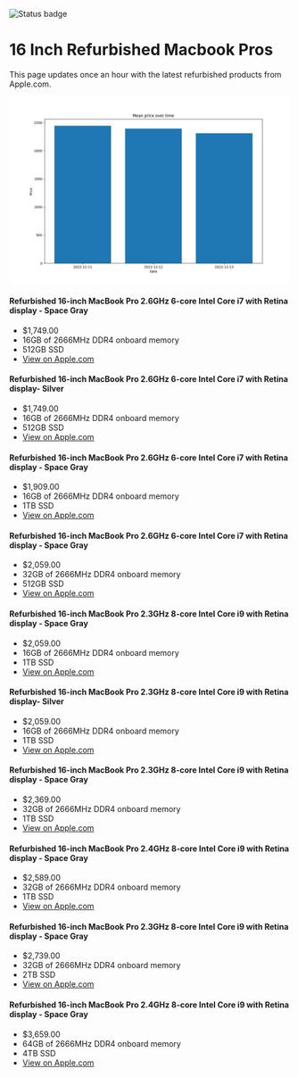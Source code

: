 


![Status badge](https://github.com/seanbehan/apple-intel-refurbs/actions/workflows/python-app.yml/badge.svg)


# 16 Inch Refurbished Macbook Pros

This page updates once an hour with the latest refurbished products from Apple.com. 

![Prices over time](prices.jpg?raw=true "Prices")


#### Refurbished 16-inch MacBook Pro 2.6GHz 6-core Intel Core i7 with Retina display - Space Gray
- $1,749.00
- 16GB of 2666MHz DDR4 onboard memory
- 512GB SSD
- [View on Apple.com](https://apple.com/shop/product/FVVJ2LL/A/refurbished-16-inch-macbook-pro-26ghz-6-core-intel-core-i7-with-retina-display-space-gray?fnode=9340727baca40cb3d4ae7b9b1909a88c105c79433c484504c8ea15dcbaca7225121882e2a74368b6ec43161cf133211a6e6a904de89d499014fde123f76acf11f6ea9e32e76fedc690f6d2e888b77c30)
    
#### Refurbished 16-inch MacBook Pro 2.6GHz 6-core Intel Core i7 with Retina display- Silver
- $1,749.00
- 16GB of 2666MHz DDR4 onboard memory
- 512GB SSD
- [View on Apple.com](https://apple.com/shop/product/FVVL2LL/A/refurbished-16-inch-macbook-pro-26ghz-6-core-intel-core-i7-with-retina-display-silver?fnode=9340727baca40cb3d4ae7b9b1909a88c105c79433c484504c8ea15dcbaca7225121882e2a74368b6ec43161cf133211a6e6a904de89d499014fde123f76acf11f6ea9e32e76fedc690f6d2e888b77c30)
    
#### Refurbished 16-inch MacBook Pro 2.6GHz 6-core Intel Core i7 with Retina display - Space Gray
- $1,909.00
- 16GB of 2666MHz DDR4 onboard memory
- 1TB SSD
- [View on Apple.com](https://apple.com/shop/product/G0XZ0LL/A/refurbished-16-inch-macbook-pro-26ghz-6-core-intel-core-i7-with-retina-display-space-gray?fnode=9340727baca40cb3d4ae7b9b1909a88c105c79433c484504c8ea15dcbaca7225121882e2a74368b6ec43161cf133211a6e6a904de89d499014fde123f76acf11f6ea9e32e76fedc690f6d2e888b77c30)
    
#### Refurbished 16-inch MacBook Pro 2.6GHz 6-core Intel Core i7 with Retina display - Space Gray
- $2,059.00
- 32GB of 2666MHz DDR4 onboard memory
- 512GB SSD
- [View on Apple.com](https://apple.com/shop/product/G0XZ9LL/A/refurbished-16-inch-macbook-pro-26ghz-6-core-intel-core-i7-with-retina-display-space-gray?fnode=9340727baca40cb3d4ae7b9b1909a88c105c79433c484504c8ea15dcbaca7225121882e2a74368b6ec43161cf133211a6e6a904de89d499014fde123f76acf11f6ea9e32e76fedc690f6d2e888b77c30)
    
#### Refurbished 16-inch MacBook Pro 2.3GHz 8-core Intel Core i9 with Retina display - Space Gray
- $2,059.00
- 16GB of 2666MHz DDR4 onboard memory
- 1TB SSD
- [View on Apple.com](https://apple.com/shop/product/FVVK2LL/A/refurbished-16-inch-macbook-pro-23ghz-8-core-intel-core-i9-with-retina-display-space-gray?fnode=9340727baca40cb3d4ae7b9b1909a88c105c79433c484504c8ea15dcbaca7225121882e2a74368b6ec43161cf133211a6e6a904de89d499014fde123f76acf11f6ea9e32e76fedc690f6d2e888b77c30)
    
#### Refurbished 16-inch MacBook Pro 2.3GHz 8-core Intel Core i9 with Retina display- Silver
- $2,059.00
- 16GB of 2666MHz DDR4 onboard memory
- 1TB SSD
- [View on Apple.com](https://apple.com/shop/product/FVVM2LL/A/refurbished-16-inch-macbook-pro-23ghz-8-core-intel-core-i9-with-retina-display-silver?fnode=9340727baca40cb3d4ae7b9b1909a88c105c79433c484504c8ea15dcbaca7225121882e2a74368b6ec43161cf133211a6e6a904de89d499014fde123f76acf11f6ea9e32e76fedc690f6d2e888b77c30)
    
#### Refurbished 16-inch MacBook Pro 2.3GHz 8-core Intel Core i9 with Retina display - Space Gray
- $2,369.00
- 32GB of 2666MHz DDR4 onboard memory
- 1TB SSD
- [View on Apple.com](https://apple.com/shop/product/G0Y07LL/A/refurbished-16-inch-macbook-pro-23ghz-8-core-intel-core-i9-with-retina-display-space-gray?fnode=9340727baca40cb3d4ae7b9b1909a88c105c79433c484504c8ea15dcbaca7225121882e2a74368b6ec43161cf133211a6e6a904de89d499014fde123f76acf11f6ea9e32e76fedc690f6d2e888b77c30)
    
#### Refurbished 16-inch MacBook Pro 2.4GHz 8-core Intel Core i9 with Retina display - Space Gray
- $2,589.00
- 32GB of 2666MHz DDR4 onboard memory
- 1TB SSD
- [View on Apple.com](https://apple.com/shop/product/G0ZN1LL/A/refurbished-16-inch-macbook-pro-24ghz-8-core-intel-core-i9-with-retina-display-space-gray?fnode=9340727baca40cb3d4ae7b9b1909a88c105c79433c484504c8ea15dcbaca7225121882e2a74368b6ec43161cf133211a6e6a904de89d499014fde123f76acf11f6ea9e32e76fedc690f6d2e888b77c30)
    
#### Refurbished 16-inch MacBook Pro 2.3GHz 8-core Intel Core i9 with Retina display - Space Gray
- $2,739.00
- 32GB of 2666MHz DDR4 onboard memory
- 2TB SSD
- [View on Apple.com](https://apple.com/shop/product/G0Y0CLL/A/refurbished-16-inch-macbook-pro-23ghz-8-core-intel-core-i9-with-retina-display-space-gray?fnode=9340727baca40cb3d4ae7b9b1909a88c105c79433c484504c8ea15dcbaca7225121882e2a74368b6ec43161cf133211a6e6a904de89d499014fde123f76acf11f6ea9e32e76fedc690f6d2e888b77c30)
    
#### Refurbished 16-inch MacBook Pro 2.4GHz 8-core Intel Core i9 with Retina display - Space Gray
- $3,659.00
- 64GB of 2666MHz DDR4 onboard memory
- 4TB SSD
- [View on Apple.com](https://apple.com/shop/product/G0ZNBLL/A/refurbished-16-inch-macbook-pro-24ghz-8-core-intel-core-i9-with-retina-display-space-gray?fnode=9340727baca40cb3d4ae7b9b1909a88c105c79433c484504c8ea15dcbaca7225121882e2a74368b6ec43161cf133211a6e6a904de89d499014fde123f76acf11f6ea9e32e76fedc690f6d2e888b77c30)
    
